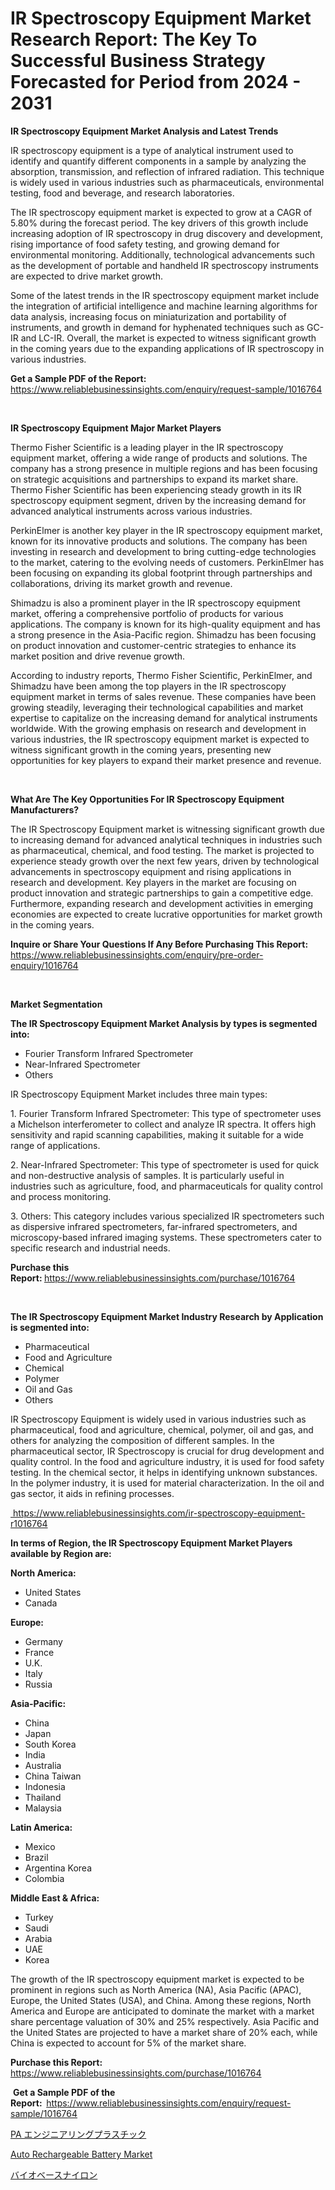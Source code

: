 <p><h1>IR Spectroscopy Equipment Market Research Report: The Key To Successful Business Strategy Forecasted for Period from 2024 - 2031</h1></p><p><strong>IR Spectroscopy Equipment Market Analysis and Latest Trends</strong></p>
<p><p>IR spectroscopy equipment is a type of analytical instrument used to identify and quantify different components in a sample by analyzing the absorption, transmission, and reflection of infrared radiation. This technique is widely used in various industries such as pharmaceuticals, environmental testing, food and beverage, and research laboratories.</p><p>The IR spectroscopy equipment market is expected to grow at a CAGR of 5.80% during the forecast period. The key drivers of this growth include increasing adoption of IR spectroscopy in drug discovery and development, rising importance of food safety testing, and growing demand for environmental monitoring. Additionally, technological advancements such as the development of portable and handheld IR spectroscopy instruments are expected to drive market growth.</p><p>Some of the latest trends in the IR spectroscopy equipment market include the integration of artificial intelligence and machine learning algorithms for data analysis, increasing focus on miniaturization and portability of instruments, and growth in demand for hyphenated techniques such as GC-IR and LC-IR. Overall, the market is expected to witness significant growth in the coming years due to the expanding applications of IR spectroscopy in various industries.</p></p>
<p><strong>Get a Sample PDF of the Report:&nbsp;</strong> <a href="https://www.reliablebusinessinsights.com/enquiry/request-sample/1016764">https://www.reliablebusinessinsights.com/enquiry/request-sample/1016764</a></p>
<p>&nbsp;</p>
<p><strong>IR Spectroscopy Equipment Major Market Players</strong></p>
<p><p>Thermo Fisher Scientific is a leading player in the IR spectroscopy equipment market, offering a wide range of products and solutions. The company has a strong presence in multiple regions and has been focusing on strategic acquisitions and partnerships to expand its market share. Thermo Fisher Scientific has been experiencing steady growth in its IR spectroscopy equipment segment, driven by the increasing demand for advanced analytical instruments across various industries.</p><p>PerkinElmer is another key player in the IR spectroscopy equipment market, known for its innovative products and solutions. The company has been investing in research and development to bring cutting-edge technologies to the market, catering to the evolving needs of customers. PerkinElmer has been focusing on expanding its global footprint through partnerships and collaborations, driving its market growth and revenue.</p><p>Shimadzu is also a prominent player in the IR spectroscopy equipment market, offering a comprehensive portfolio of products for various applications. The company is known for its high-quality equipment and has a strong presence in the Asia-Pacific region. Shimadzu has been focusing on product innovation and customer-centric strategies to enhance its market position and drive revenue growth.</p><p>According to industry reports, Thermo Fisher Scientific, PerkinElmer, and Shimadzu have been among the top players in the IR spectroscopy equipment market in terms of sales revenue. These companies have been growing steadily, leveraging their technological capabilities and market expertise to capitalize on the increasing demand for analytical instruments worldwide. With the growing emphasis on research and development in various industries, the IR spectroscopy equipment market is expected to witness significant growth in the coming years, presenting new opportunities for key players to expand their market presence and revenue.</p></p>
<p>&nbsp;</p>
<p><strong>What Are The Key Opportunities For IR Spectroscopy Equipment Manufacturers?</strong></p>
<p><p>The IR Spectroscopy Equipment market is witnessing significant growth due to increasing demand for advanced analytical techniques in industries such as pharmaceutical, chemical, and food testing. The market is projected to experience steady growth over the next few years, driven by technological advancements in spectroscopy equipment and rising applications in research and development. Key players in the market are focusing on product innovation and strategic partnerships to gain a competitive edge. Furthermore, expanding research and development activities in emerging economies are expected to create lucrative opportunities for market growth in the coming years.</p></p>
<p><strong>Inquire or Share Your Questions If Any Before Purchasing This Report:</strong> <a href="https://www.reliablebusinessinsights.com/enquiry/pre-order-enquiry/1016764">https://www.reliablebusinessinsights.com/enquiry/pre-order-enquiry/1016764</a></p>
<p>&nbsp;</p>
<p><strong>Market Segmentation</strong></p>
<p><strong>The IR Spectroscopy Equipment Market Analysis by types is segmented into:</strong></p>
<p><ul><li>Fourier Transform Infrared Spectrometer</li><li>Near-Infrared Spectrometer</li><li>Others</li></ul></p>
<p><p>IR Spectroscopy Equipment Market includes three main types:</p><p>1. Fourier Transform Infrared Spectrometer: This type of spectrometer uses a Michelson interferometer to collect and analyze IR spectra. It offers high sensitivity and rapid scanning capabilities, making it suitable for a wide range of applications.</p><p>2. Near-Infrared Spectrometer: This type of spectrometer is used for quick and non-destructive analysis of samples. It is particularly useful in industries such as agriculture, food, and pharmaceuticals for quality control and process monitoring.</p><p>3. Others: This category includes various specialized IR spectrometers such as dispersive infrared spectrometers, far-infrared spectrometers, and microscopy-based infrared imaging systems. These spectrometers cater to specific research and industrial needs.</p></p>
<p><strong>Purchase this Report:&nbsp;</strong><a href="https://www.reliablebusinessinsights.com/purchase/1016764">https://www.reliablebusinessinsights.com/purchase/1016764</a></p>
<p>&nbsp;</p>
<p><strong>The IR Spectroscopy Equipment Market Industry Research by Application is segmented into:</strong></p>
<p><ul><li>Pharmaceutical</li><li>Food and Agriculture</li><li>Chemical</li><li>Polymer</li><li>Oil and Gas</li><li>Others</li></ul></p>
<p><p>IR Spectroscopy Equipment is widely used in various industries such as pharmaceutical, food and agriculture, chemical, polymer, oil and gas, and others for analyzing the composition of different samples. In the pharmaceutical sector, IR Spectroscopy is crucial for drug development and quality control. In the food and agriculture industry, it is used for food safety testing. In the chemical sector, it helps in identifying unknown substances. In the polymer industry, it is used for material characterization. In the oil and gas sector, it aids in refining processes.</p></p>
<p><a href="https://www.reliablebusinessinsights.com/ir-spectroscopy-equipment-r1016764">&nbsp;https://www.reliablebusinessinsights.com/ir-spectroscopy-equipment-r1016764</a></p>
<p><strong>In terms of Region, the IR Spectroscopy Equipment Market Players available by Region are:</strong></p>
<p>
    <p> <strong> North America: </strong>
        <ul>
            <li>United States</li>
            <li>Canada</li>
        </ul>
        </p> 
    <p> <strong> Europe: </strong>
        <ul>
            <li>Germany</li>
            <li>France</li>
            <li>U.K.</li>
            <li>Italy</li>
            <li>Russia</li>
        </ul>
        </p> 
    <p> <strong> Asia-Pacific: </strong>
        <ul>
            <li>China</li>
            <li>Japan</li>
            <li>South Korea</li>
            <li>India</li>
            <li>Australia</li>
            <li>China Taiwan</li>
            <li>Indonesia</li>
            <li>Thailand</li>
            <li>Malaysia</li>
        </ul>
        </p> 
    <p> <strong> Latin America: </strong>
        <ul>
            <li>Mexico</li>
            <li>Brazil</li>
            <li>Argentina Korea</li>
            <li>Colombia</li>
        </ul>
        </p> 
    <p> <strong> Middle East & Africa: </strong>
        <ul>
            <li>Turkey</li>
            <li>Saudi</li>
            <li>Arabia</li>
            <li>UAE</li>
            <li>Korea</li>
        </ul>
    </p>
    </p>
<p><p>The growth of the IR spectroscopy equipment market is expected to be prominent in regions such as North America (NA), Asia Pacific (APAC), Europe, the United States (USA), and China. Among these regions, North America and Europe are anticipated to dominate the market with a market share percentage valuation of 30% and 25% respectively. Asia Pacific and the United States are projected to have a market share of 20% each, while China is expected to account for 5% of the market share.</p></p>
<p><strong>Purchase this Report: </strong><a href="https://www.reliablebusinessinsights.com/purchase/1016764">https://www.reliablebusinessinsights.com/purchase/1016764</a></p>
<p>&nbsp;<strong>Get a Sample PDF of the Report:&nbsp;&nbsp;</strong><a href="https://www.reliablebusinessinsights.com/enquiry/request-sample/1016764">https://www.reliablebusinessinsights.com/enquiry/request-sample/1016764</a></p>
<p><strong></strong></p>
<p><p><a href="https://github.com/SantosDicki04/Market-Research-Report-List-2/blob/main/5343541152018.md">PA エンジニアリングプラスチック</a></p><p><a href="https://github.com/sifatuddin25/Market-Research-Report-List-1/blob/main/auto-rechargeable-battery-market.md">Auto Rechargeable Battery Market</a></p><p><a href="https://github.com/moulafa/Market-Research-Report-List-2/blob/main/1746603152017.md">バイオベースナイロン</a></p></p>